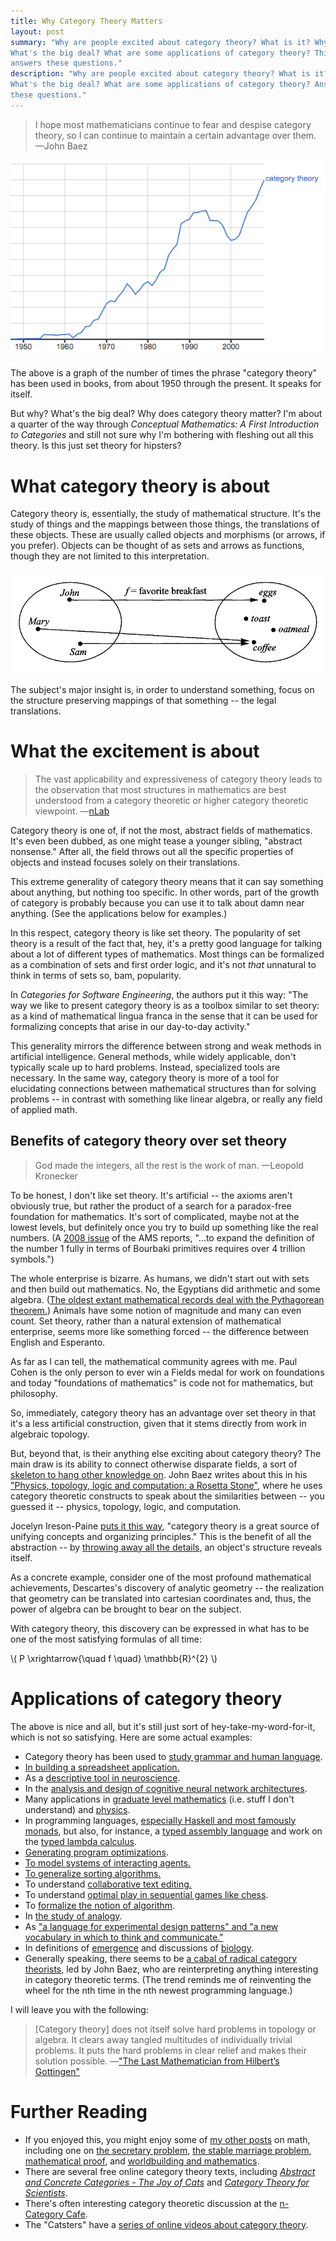 ```yaml
---
title: Why Category Theory Matters
layout: post
summary: "Why are people excited about category theory? What is it? Why is it important?
What's the big deal? What are some applications of category theory? This article
answers these questions."
description: "Why are people excited about category theory? What is it? Why is it important?
What's the big deal? What are some applications of category theory? Answers to
these questions."
---
```


> I hope most mathematicians continue to fear and despise category theory, so I
> can continue to maintain a certain advantage over them.
<span id="quote-attribute">—John Baez</span>

!["Picture of the growth of category theory, from google n-grams."](/img/growth-of-category-theory.png)

The above is a graph of the number of times the phrase "category theory" has been
used in books, from about 1950 through the present. It speaks for itself.

But why? What's the big deal? Why does category theory matter? I'm about a
quarter of the way through *Conceptual Mathematics: A First Introduction to
Categories* and still not sure why I'm bothering with fleshing out all this theory. Is
this just set theory for hipsters?

# What category theory is about

Category theory is, essentially, the study of mathematical structure. It's the
study of things and the mappings between those things, the translations of these
objects. These are usually called objects and morphisms (or
arrows, if you prefer). Objects can be thought of as sets and arrows as
functions, though they are not limited to this interpretation.

!["A picture of objects and arrows in category theory."](/img/category-theory.png)

The subject's major insight is, in order to understand something, focus on the
structure preserving mappings of that something -- the legal translations.

# What the excitement is about

> The vast applicability and expressiveness of category theory leads to the
> observation that most structures in mathematics are best understood from a
> category theoretic or higher category theoretic viewpoint. 
<span id="quote-attribute">—<a href="http://ncatlab.org/nlab/show/category+theory">nLab</a></span>

Category theory is one of, if not the most, abstract fields of mathematics. It's
even been dubbed, as one might tease a younger sibling, "abstract nonsense."
After all, the field throws out all the specific properties of objects and
instead focuses solely on their translations.

This extreme generality of category theory means that it can say something about
anything, but nothing too specific. In other words, part of the growth of
category is probably because you can use it to talk about damn near
anything. (See the applications below for examples.)

In this respect, category theory is like set theory. The popularity of set
theory is a result of the fact that, hey, it's a pretty good language for talking
about a lot of different types of mathematics. Most things can be formalized as
a combination of sets and first order logic, and it's not *that* unnatural to
think in terms of sets so, bam, popularity.

In *Categories for Software Engineering*, the authors put it this way: "The way we like to present category theory is as a toolbox similar to set
theory: as a kind of mathematical lingua franca in the sense that it can be
used for formalizing concepts that arise in our day-to-day activity."

This generality mirrors the difference between strong and weak methods
in artificial intelligence. General methods, while widely applicable, don't
typically scale up to hard problems. Instead, specialized tools are necessary. In the same way, category theory is more of
a tool for elucidating connections between mathematical structures than for
solving problems -- in contrast with something like linear algebra, or really
any field of applied math.

## Benefits of category theory over set theory

> God made the integers, all the rest is the work of man.
<span id="quote-attribute">—Leopold Kronecker</span>

To be honest, I don't like set theory. It's artificial -- the axioms aren't
obviously true, but rather the product of a search for a paradox-free foundation for
mathematics. It's sort of complicated, maybe
not at the lowest levels, but definitely once you try to build up something like
the real numbers. (A [2008 issue](http://www.ams.org/notices/200811/tx081101370p.pdf) of the AMS reports, "...to expand the
definition of the number 1 fully in terms of Bourbaki primitives requires over
4 trillion symbols.")

The whole enterprise is bizarre. As humans, we didn't start out with sets and
then build out mathematics. No, the Egyptians did arithmetic and
some algebra. ([The oldest extant mathematical records deal with the
Pythagorean theorem.](https://en.wikipedia.org/wiki/History_of_mathematical_notation)) Animals have some notion of magnitude and many can even
count. Set theory, rather than a natural extension of mathematical enterprise,
seems more like something forced -- the difference between English and
Esperanto.

As far as I can tell, the mathematical community agrees with me. Paul Cohen is the only person
to ever win a Fields medal for work on foundations and today "foundations of mathematics" is
code not for mathematics, but philosophy.

So, immediately, category theory has an advantage over set theory in that it's a
less artificial construction, given that it stems directly from work in
algebraic topology. 

But, beyond that, is their anything else exciting about category theory? The main draw
is its ability to connect otherwise disparate fields, a sort of [skeleton to hang
other knowledge on](http://rs.io/2014/02/24/compressing-knowledge.html). John Baez writes about
this in his ["Physics, topology, logic and computation: a Rosetta Stone"](http://arxiv.org/pdf/0903.0340.pdf), where
he uses category theoretic constructs to speak about the similarities between --
you guessed it -- physics, topology, logic, and computation.

Jocelyn Ireson-Paine [puts it this way](http://www.j-paine.org/make_category_theory_intuitive.html), "category theory is a great source of unifying
concepts and organizing principles." This is the benefit of all the abstraction
-- by
[throwing away all the details](http://rs.io/2013/08/28/picasso-as-a-mathematician.html),
an object's structure reveals itself.

As a concrete example, consider one of the most profound mathematical
achievements, Descartes's discovery of analytic geometry -- the realization that
geometry can be translated into cartesian coordinates and, thus, the power of algebra
can be brought to bear on the subject.

With category theory, this discovery can be expressed in what has to be one of
the most satisfying formulas of all time:

\\(  P \xrightarrow{\quad f \quad} \mathbb{R}^{2} \\)

# Applications of category theory

The above is nice and all, but it's still just sort of
hey-take-my-word-for-it, which is not so satisfying. Here are some actual examples:

* Category theory has been used to
  [study grammar and human language](http://reyes-reyes.com/1999/06/01/count-nouns-mass-nouns-and-their-transformations-a-category-theoretic-unified-semantics/).
* [In building a spreadsheet application.](http://arxiv.org/ftp/arxiv/papers/0803/0803.2027.pdf)
* As a
  [descriptive tool in neuroscience](http://arxiv.org/PS_cache/math/pdf/0306/0306223v1.pdf).
* In the
  [analysis and design of cognitive neural network architectures](http://pdf.aminer.org/000/392/201/category_theory_applied_to_neural_modeling_and_graphical_representations.pdf).
* Many applications in [graduate level mathematics](http://ncatlab.org/nlab/show/applications+of+%28higher%29+category+theory#related_pages) (i.e. stuff I don't
  understand) and
  [physics](http://ncatlab.org/nlab/show/higher+category+theory+and+physics). 
* In programming languages,
  [especially Haskell and most famously monads](https://en.wikibooks.org/wiki/Haskell/Category_theory),
  but also, for instance, a
  [typed assembly language](http://www.cs.cornell.edu/~ross/publications/italx/)
  and work on the [typed lambda calculus](http://www.cs.nott.ac.uk/~txa/publ/lics01.pdf).
* [Generating program optimizations](http://www.cs.cornell.edu/~ross/publications/proofgen/proofgen_tate_popl10.pdf).
* [To model systems of interacting agents.](http://www.amazon.co.uk/Space-Motion-Communicating-Agents/dp/0521738334/ref=sr_1_1?ie=UTF8&s=books&qid=1283624498&sr=8-1)
* [To generalize sorting algorithms.](https://www.cs.ox.ac.uk/people/ralf.hinze/publications/WGP12.pdf)
* To understand
  [collaborative text editing.](http://bosker.wordpress.com/2012/05/10/on-editing-text/)
* To understand
[optimal play in sequential games like chess](http://www.cs.bham.ac.uk/~mhe/papers/selection-escardo-oliva.pdf). 
* To
  [formalize the notion of algorithm](http://arxiv.org/pdf/math/0602053v3.pdf).
* In
  [the study of analogy](http://link.springer.com/article/10.1023/A:1018963029743).
* As ["a language for experimental design patterns" and "a new vocabulary in
  which to think and communicate."](http://math.mit.edu/~dspivak/CT4S.pdf)
* In definitions of
[emergence](http://www.nbi.dk/~emmeche/coPubl/97d.NABCE/ExplEmer.html) and
discussions of
[biology](http://golem.ph.utexas.edu/category/2007/11/category_theory_and_biology.html).
* Generally speaking, there seems to be [a cabal of radical category theorists](http://golem.ph.utexas.edu/category/),
  led by John Baez, who are
  reinterpreting anything interesting in category theoretic terms. (The trend
  reminds me of reinventing the wheel for the nth time in the nth
  newest programming language.)

I will leave you with the following:

> \[Category theory\] does not itself solve hard problems in topology or algebra. It clears away tangled multitudes of
> individually trivial problems. It puts the hard problems in clear relief and
> makes their solution possible.
<span id="quote-attribute">—<a href="http://www.cwru.edu/artsci/phil/BJPSMacLane.pdf">"The Last Mathematician from Hilbert’s Gottingen"</a></span>

# Further Reading

* If you enjoyed this, you might enjoy some of [my other posts](http://rs.io/articles.html) on math, including
  one on
  [the secretary problem](http://rs.io/2014/03/03/the-secretary-problem.html),
  [the stable marriage problem](http://rs.io/2014/03/15/the-stable-marriage-problem.html),
  [mathematical proof](http://rs.io/2014/04/09/mathematical-proof-is-about-insight.html),
  and [worldbuilding and mathematics](http://rs.io/2014/02/28/worldbuilding-and-mathematics.html).
* There are several free online category theory texts, including
  [*Abstract and Concrete Categories - The Joy of Cats*](http://katmat.math.uni-bremen.de/acc/acc.pdf)
  and [*Category Theory for Scientists*](http://math.mit.edu/~dspivak/CT4S.pdf).
* There's often interesting category theoretic discussion at the [n-Category Cafe](http://golem.ph.utexas.edu/category/).
* The "Catsters" have a [series of online videos about category theory](https://www.youtube.com/user/TheCatsters#p/u/68/xqLgGB7Hv7g). 
